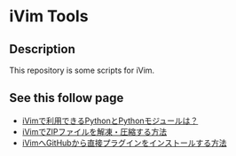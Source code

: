 # iVim Tools

## Description
This repository is some scripts for iVim.

## See this follow page
* [iVimで利用できるPythonとPythonモジュールは？](
https://vim.blue/ivim-python-modules)
* [iVimでZIPファイルを解凍・圧縮する方法](https://vim.blue/ivim-zip-unzip/)
* [iVimへGitHubから直接プラグインをインストールする方法](https://vim.blue/ivim-plugin-install-remove/)
